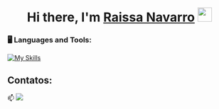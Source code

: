 <p align="center">

<div dsplay="inline-block">


</div>

<h1 align="center">Hi there, I'm <a href="https://www.RaissaNavarro.win/" target="_blank">Raissa Navarro</a> <img
src="https://github.com/RaissaNavarro/RaissaNavarro/raw/main/images/Hi.gif" height="32" /></h1>



### 🖥️ Languages and Tools: 

[![My Skills](https://skillicons.dev/icons?i=js,py,django,fastapi,react,spring)](https://skillicons.dev)


## Contatos:

📫 [![](https://skillicons.dev/icons?i=linkedin)](https://www.linkedin.com/in/raissanavarro/) 



<br/>






